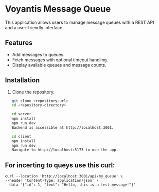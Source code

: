 # Voyantis Message Queue

This application allows users to manage message queues with a REST API and a user-friendly interface.

## Features

- Add messages to queues.
- Fetch messages with optional timeout handling.
- Display available queues and message counts.

## Installation

1. Clone the repository:
```bash
   git clone <repository-url>
   cd <repository-directory>

   cd server
   npm install
   npm run dev
   Backend is accessible at http://localhost:3001.

   cd client
   npm install
   npm run dev
   Navigate to http://localhost:5173 to use the app.
```
## For incerting to queys use this curl:
```
curl --location 'http://localhost:3001/api/my_queue' \
--header 'Content-Type: application/json' \
--data '{"id": 1, "text": "Hello, this is a test message!"}'
```